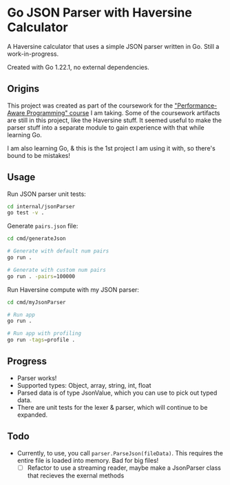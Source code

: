 # Go JSON Parser with Haversine Calculator

A Haversine calculator that uses a simple JSON parser written in Go. Still a work-in-progress.

Created with Go 1.22.1, no external dependencies.

## Origins

This project was created as part of the coursework for the ["Performance-Aware Programming" course](https:#www.computerenhance.com/p/table-of-contents) I am taking. Some of the coursework artifacts are still in this project, like the Haversine stuff. It seemed useful to make the parser stuff into a separate module to gain experience with that while learning Go.

I am also learning Go, & this is the 1st project I am using it with, so there's bound to be mistakes!

## Usage

Run JSON parser unit tests:

```sh
cd internal/jsonParser
go test -v .
```

Generate `pairs.json` file:
```sh
cd cmd/generateJson

# Generate with default num pairs
go run .

# Generate with custom num pairs
go run . -pairs=100000
```

Run Haversine compute with my JSON parser:
```sh
cd cmd/myJsonParser

# Run app
go run .

# Run app with profiling
go run -tags=profile .
```


## Progress

- Parser works!
- Supported types: Object, array, string, int, float
- Parsed data is of type JsonValue, which you can use to pick out typed data.
- There are unit tests for the lexer & parser, which will continue to be expanded.

## Todo

- Currently, to use, you call `parser.ParseJson(fileData)`. This requires the entire file is loaded into memory. Bad for big files!
	- [ ] Refactor to use a streaming reader, maybe make a JsonParser class that recieves the exernal methods
